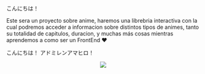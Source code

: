 こんにちは！

Este sera un proyecto sobre anime, haremos una librebria interactiva con la cual podremos acceder a informacion sobre distintos tipos de animes, tanto su totalidad de capitulos, duracion, y muchas más cosas mientras aprendemos a como ser un FrontEnd ♥

こんにちは！ アドミレンアマヒロ！
<p></p> <!-- Alinear a la Mahiro... -->
<div class="Mahiro" style="display:flex!important;align-items:center!important;justify-content:center!important;width:100%!important;text-align:center!important">
  <img style="margin:auto" src="https://i.pinimg.com/564x/3f/fc/1e/3ffc1e7349e64480696c4f76e37f0b2e.jpg">
</div>
